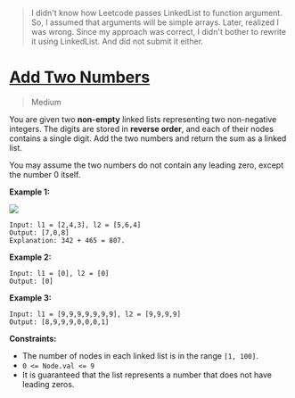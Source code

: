 > I didn't know how Leetcode passes LinkedList to function argument. So, I
> assumed that arguments will be simple arrays. Later, realized I was wrong.
> Since my approach was correct, I didn't bother to rewrite it using LinkedList.
> And did not submit it either.

# [Add Two Numbers](https://leetcode.com/problems/add-two-numbers/)

> Medium

You are given two **non-empty** linked lists representing two non-negative
integers. The digits are stored in **reverse order**, and each of their nodes
contains a single digit. Add the two numbers and return the sum as a linked
list.

You may assume the two numbers do not contain any leading zero, except the
number 0 itself.

**Example 1:**

![](https://assets.leetcode.com/uploads/2020/10/02/addtwonumber1.jpg)

```
Input: l1 = [2,4,3], l2 = [5,6,4]
Output: [7,0,8]
Explanation: 342 + 465 = 807.
```

**Example 2:**

```
Input: l1 = [0], l2 = [0]
Output: [0]
```

**Example 3:**

```
Input: l1 = [9,9,9,9,9,9,9], l2 = [9,9,9,9]
Output: [8,9,9,9,0,0,0,1]
```

**Constraints:**

- The number of nodes in each linked list is in the range `[1, 100]`.
- `0 <= Node.val <= 9`
- It is guaranteed that the list represents a number that does not have leading zeros.
